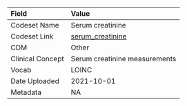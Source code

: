 |Field            |Value                         |
|:----------------|:-----------------------------|
|Codeset Name     |Serum creatinine              |
|Codeset Link     |[serum_creatinine](https://github.com/PEDSnet/Variable-Dictionary/blob/main/lab_meas/serum_creatinine.csv)|
|CDM              |Other                         |
|Clinical Concept |Serum creatinine measurements |
|Vocab            |LOINC                         |
|Date Uploaded    |2021-10-01                    |
|Metadata         |NA                            |
